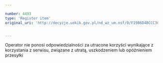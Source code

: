 ```yaml
---

number: 4493
type: 'Register item'
original_uri: 'http://decyzje.uokik.gov.pl/nd_wz_um.nsf/0/F1986D4BCCC308C0C1257B4A003E6AE7?OpenDocument'


---
```


Operator nie ponosi odpowiedzialności za utracone korzyści wynikające z korzystania z serwisu, związane z utratą, uszkodzeniem lub opóźnieniem przesyłki

